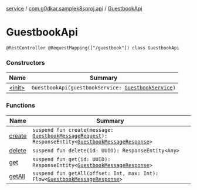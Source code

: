 [service](../../index.md) / [com.g0dkar.samplek8sproj.api](../index.md) / [GuestbookApi](./index.md)

# GuestbookApi

`@RestController @RequestMapping(["/guestbook"]) class GuestbookApi`

### Constructors

| Name | Summary |
|---|---|
| [&lt;init&gt;](-init-.md) | `GuestbookApi(guestbookService: `[`GuestbookService`](../../com.g0dkar.samplek8sproj.service/-guestbook-service/index.md)`)` |

### Functions

| Name | Summary |
|---|---|
| [create](create.md) | `suspend fun create(message: `[`GuestbookMessageRequest`](../../com.g0dkar.samplek8sproj.model.request/-guestbook-message-request/index.md)`): ResponseEntity<`[`GuestbookMessageResponse`](../../com.g0dkar.samplek8sproj.model.response/-guestbook-message-response/index.md)`>` |
| [delete](delete.md) | `suspend fun delete(id: UUID): ResponseEntity<Any>` |
| [get](get.md) | `suspend fun get(id: UUID): ResponseEntity<`[`GuestbookMessageResponse`](../../com.g0dkar.samplek8sproj.model.response/-guestbook-message-response/index.md)`>` |
| [getAll](get-all.md) | `suspend fun getAll(offset: Int, max: Int): Flow<`[`GuestbookMessageResponse`](../../com.g0dkar.samplek8sproj.model.response/-guestbook-message-response/index.md)`>` |
